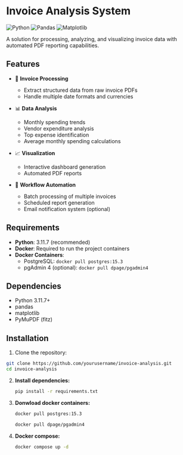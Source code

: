 # Invoice Analysis System

![Python](https://img.shields.io/badge/python-3.8%2B-blue)
![Pandas](https://img.shields.io/badge/pandas-1.3%2B-orange)
![Matplotlib](https://img.shields.io/badge/matplotlib-3.4%2B-blueviolet)

A solution for processing, analyzing, and visualizing invoice data with automated PDF reporting capabilities.

## Features

- 📄 **Invoice Processing**
  - Extract structured data from raw invoice PDFs
  - Handle multiple date formats and currencies

- 📊 **Data Analysis**
  - Monthly spending trends
  - Vendor expenditure analysis
  - Top expense identification
  - Average monthly spending calculations

- 📈 **Visualization**
  - Interactive dashboard generation
  - Automated PDF reports

- 🔄 **Workflow Automation**
  - Batch processing of multiple invoices
  - Scheduled report generation
  - Email notification system (optional)

## Requirements

- **Python**: 3.11.7 (recommended)
- **Docker**: Required to run the project containers
- **Docker Containers**:
  - PostgreSQL: `docker pull postgres:15.3`
  - pgAdmin 4 (optional): `docker pull dpage/pgadmin4`

## Dependencies

- Python 3.11.7+
- pandas
- matplotlib
- PyMuPDF (fitz)

## Installation

1. Clone the repository:
```sh
git clone https://github.com/yourusername/invoice-analysis.git
cd invoice-analysis
```

2. **Install dependencies:**
    ```sh
    pip install -r requirements.txt
    ```

3. **Donwload docker containers:**
    ```sh
    docker pull postgres:15.3
    ```

     ```sh
    docker pull dpage/pgadmin4
    ```

4. **Docker compose:**
    ```sh
    docker compose up -d
    ```
